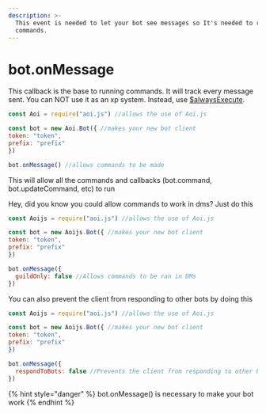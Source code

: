 ```yaml
---
description: >-
  This event is needed to let your bot see messages so It's needed to respond to
  commands.
---
```


# bot.onMessage

This callback is the base to running commands. It will track every message sent. You can NOT use it as an xp system. Instead, use [$alwaysExecute](../functions/usdalwaysexecute.md).

```javascript
const Aoi = require("aoi.js") //allows the use of Aoi.js

const bot = new Aoi.Bot({ //makes your new bot client
token: "token", 
prefix: "prefix"
})

bot.onMessage() //allows commands to be made
```

This will allow all the commands and callbacks \(bot.command, bot.updateCommand, etc\) to run

Hey, did you know you could allow commands to work in dms? Just do this

```javascript
const Aoijs = require("aoi.js") //allows the use of Aoi.js

const bot = new Aoijs.Bot({ //makes your new bot client
token: "token", 
prefix: "prefix"
})

bot.onMessage({
  guildOnly: false //Allows commands to be ran in DMs
})
```
You can also prevent the client from responding to other bots by doing this

```javascript
const Aoijs = require("aoi.js") //allows the use of Aoi.js

const bot = new Aoijs.Bot({ //makes your new bot client
token: "token", 
prefix: "prefix"
})

bot.onMessage({
  respondToBots: false //Prevents the client from responding to other bots
})
```

{% hint style="danger" %}
bot.onMessage\(\) is necessary to make your bot work
{% endhint %}



